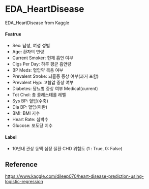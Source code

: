 # EDA_HeartDisease
EDA_HeartDisease from Kaggle    
#### Featrue
- Sex: 남성, 여성 성별
- Age: 환자의 연령
- Current Smoker: 현재 흡연 여부
- Cigs Per Day: 하루 평균 흡연량
- BP Meds: 혈압약 복용 여부
- Prevalent Stroke: 뇌졸증 증상 여부(과거 포함)
- Prevalent Hyp: 고협압 증상 여부
- Diabetes: 당뇨병 증상 여부
Medical(current)
- Tot Chol: 총 콜레스테롤 레벨
- Sys BP: 혈압(수축)
- Dia BP: 혈압(이완)
- BMI: BMI 지수
- Heart Rate: 심박수
- Glucose: 포도당 지수

#### Label
- 10년내 관상 동맥 심장 질환 CHD 위험도 (1 : True, 0: False)


###
## Reference
https://www.kaggle.com/dileep070/heart-disease-prediction-using-logistic-regression
